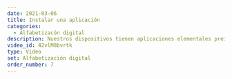 ```yaml
---
date: 2021-03-06
title: Instalar una aplicación
categories:
  - Alfabetizacón digital
description: Nuestros dispositivos tienen aplicaciones elementales preinstaladas, aprender a gestionar nuevas aplciaciones es fundamental para usarlos a nuestra manera.
video_id: 42vlM8bvrtk
type: Video
set: Alfabetización digital
order_number: 7
---
```

